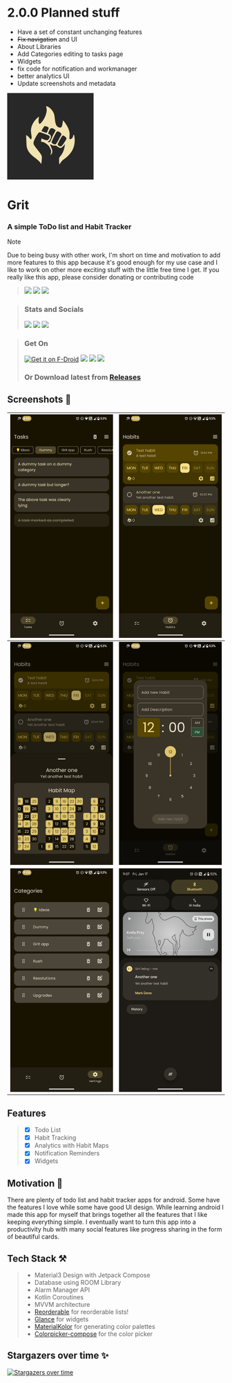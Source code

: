 # 2.0.0 Planned stuff
- Have a set of constant unchanging features
- ~~Fix navigation~~ and UI
- About Libraries
- Add Categories editing to tasks page
- Widgets
- fix code for notification and workmanager
- better analytics UI
- Update screenshots and metadata


![](fastlane/metadata/android/en-US/images/icon200x200.png)

# Grit 
### A simple ToDo list and Habit Tracker

> [!NOTE]
> Due to being busy with other work, I'm short on time and motivation to add more features to this app
> because it's good enough for my use case and I like to work on other more exciting stuff with the little 
> free time I get. If you really like this app, please consider donating or contributing code

> [<img src="https://ziadoua.github.io/m3-Markdown-Badges/badges/Android/android2.svg">]()
> [<img src="https://ziadoua.github.io/m3-Markdown-Badges/badges/AndroidStudio/androidstudio3.svg">]()
> [<img src="https://ziadoua.github.io/m3-Markdown-Badges/badges/Kotlin/kotlin1.svg">]()

> ### Stats and Socials
> [<img src="https://m3-markdown-badges.vercel.app/stars/1/3/shub39/Grit">]()
> [<img src="https://m3-markdown-badges.vercel.app/issues/1/2/shub39/Grit">]()
> [<img src="https://ziadoua.github.io/m3-Markdown-Badges/badges/Discord/discord2.svg">](https://discord.gg/https://discord.gg/nxA2hgtEKf)

> ### Get On
> [<img src="https://f-droid.org/badge/get-it-on.png" alt="Get it on F-Droid" height="80">](https://f-droid.org/packages/com.shub39.grit)
> [<img src="https://gitlab.com/IzzyOnDroid/repo/-/raw/master/assets/IzzyOnDroid.png" height="80">](https://apt.izzysoft.de/packages/com.shub39.grit/latest)
> [<img src="https://www.openapk.net/images/openapk-badge.png" height=80>](https://www.openapk.net/dharmik/com.shub39.grit/)
> [<img src="https://www.androidfreeware.net/images/androidfreeware-badge.png" height=80>](https://www.androidfreeware.net/download-grit-apk.html)
>### Or Download latest from [Releases](https://github.com/shub39/Grit/releases/latest)

## Screenshots 📱

| ![Image 1](fastlane/metadata/android/en-US/images/phoneScreenshots/1.png) | ![Image 2](fastlane/metadata/android/en-US/images/phoneScreenshots/2.png) |
|:-------------------------------------------------------------------------:|:-------------------------------------------------------------------------:|
| ![Image 3](fastlane/metadata/android/en-US/images/phoneScreenshots/3.png) | ![Image 4](fastlane/metadata/android/en-US/images/phoneScreenshots/4.png) |
| ![Image 5](fastlane/metadata/android/en-US/images/phoneScreenshots/5.png) | ![Image 6](fastlane/metadata/android/en-US/images/phoneScreenshots/6.png) |

## Features
>- [x] Todo List
>- [x] Habit Tracking
>- [x] Analytics with Habit Maps
>- [x] Notification Reminders
>- [x] Widgets

## Motivation 💭
There are plenty of todo list and habit tracker apps for android. Some have the features I love while some have good UI design.
While learning android I made this app for myself that brings together all the features that I like keeping everything simple. 
I eventually want to turn this app into a productivity hub with many social features like progress sharing in the form of beautiful cards.

## Tech Stack ⚒️

>- Material3 Design with Jetpack Compose
>- Database using ROOM Library
>- Alarm Manager API
>- Kotlin Coroutines
>- MVVM architecture
>- [Reorderable](https://github.com/Calvin-LL/Reorderable) for reorderable lists!
>- [Glance](https://developer.android.com/develop/ui/compose/glance/create-app-widget) for widgets
>- [MaterialKolor](https://github.com/jordond/MaterialKolor) for generating color palettes
>- [Colorpicker-compose](https://github.com/skydoves/colorpicker-compose) for the color picker

## Stargazers over time ✨
[![Stargazers over time](https://starchart.cc/shub39/Grit.svg?background=%23282828&axis=%23f2dfd3&line=%23ffb780)](https://starchart.cc/shub39/Grit)